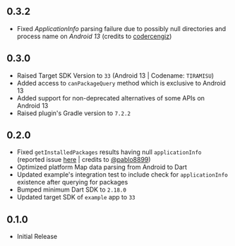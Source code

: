 ## 0.3.2

* Fixed _ApplicationInfo_ parsing failure due to possibly null directories and process name on *Android 13* (credits to [codercengiz](https://github.com/codercengiz))

## 0.3.0

* Raised Target SDK Version to `33` (Android 13 | Codename: `TIRAMISU`)
* Added access to `canPackageQuery` method which is exclusive to Android 13
* Added support for non-deprecated alternatives of some APIs on Android 13
* Raised plugin's Gradle version to `7.2.2`

## 0.2.0

* Fixed `getInstalledPackages` results having null `applicationInfo` (reported issue [here](https://github.com/nsNeruno/android_package_manager/issues/1) | credits to [@pablo8899](https://github.com/pablo8899))
* Optimized platform Map data parsing from Android to Dart
* Updated example's integration test to include check for `applicationInfo` existence after 
querying for packages
* Bumped minimum Dart SDK to `2.18.0`
* Updated target SDK of `example` app to `33`

## 0.1.0

* Initial Release
